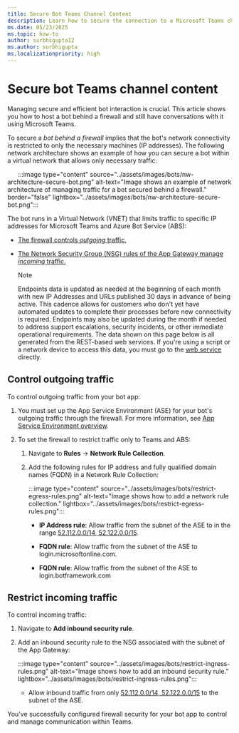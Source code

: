 ```yaml
---
title: Secure Bot Teams Channel Content
description: Learn how to secure the connection to a Microsoft Teams channel bot's web app by using Azure Private Link and Azure Private Endpoint. 
ms.date: 05/23/2025
ms.topic: how-to
author: surbhigupta12
ms.author: surbhigupta
ms.localizationpriority: high
---
```


# Secure bot Teams channel content

Managing secure and efficient bot interaction is crucial. This article shows you how to host a bot behind a firewall and still have conversations with it using Microsoft Teams.

To secure a *bot behind a firewall* implies that the bot's network connectivity is restricted to only the necessary machines (IP addresses). The following network architecture shows an example of how you can secure a bot within a virtual network that allows only necessary traffic:

&nbsp;&nbsp;&nbsp;&nbsp;&nbsp;&nbsp;:::image type="content" source="../assets/images/bots/nw-architecture-secure-bot.png" alt-text="Image shows an example of network architecture of managing traffic for a bot secured behind a firewall." border="false" lightbox="../assets/images/bots/nw-architecture-secure-bot.png":::

The bot runs in a Virtual Network (VNET) that limits traffic to specific IP addresses for Microsoft Teams and Azure Bot Service (ABS):

- [The firewall controls *outgoing* traffic.](#control-outgoing-traffic)
- [The Network Security Group (NSG) rules of the App Gateway manage *incoming* traffic.](#restrict-incoming-traffic)

    > [!NOTE]
    > Endpoints data is updated as needed at the beginning of each month with new IP Addresses and URLs published 30 days in advance of being active. This cadence allows for customers who don't yet have automated updates to complete their processes before new connectivity is required. Endpoints may also be updated during the month if needed to address support escalations, security incidents, or other immediate operational requirements. The data shown on this page below is all generated from the REST-based web services.
    > If you're using a script or a network device to access this data, you must go to the [web service](/microsoft-365/enterprise/microsoft-365-ip-web-service?view=o365-worldwide&preserve-view=true) directly.

## Control outgoing traffic

To control outgoing traffic from your bot app:

1. You must set up the App Service Environment (ASE) for your bot's outgoing traffic through the firewall. For more information, see [App Service Environment overview](/azure/app-service/environment/overview).
1. To set the firewall to restrict traffic only to Teams and ABS:

    1. Navigate to **Rules** -> **Network Rule Collection**.
    1. Add the following rules for IP address and fully qualified domain names (FQDN) in a Network Rule Collection:

        :::image type="content" source="../assets/images/bots/restrict-egress-rules.png" alt-text="Image shows how to add a network rule collection." lightbox="../assets/images/bots/restrict-egress-rules.png":::

        - **IP Address rule**: Allow traffic from the subnet of the ASE to in the range [52.112.0.0/14, 52.122.0.0/15](/microsoft-365/enterprise/urls-and-ip-address-ranges?view=o365-worldwide#microsoft-teams&preserve-view=true).

        - **FQDN rule**: Allow traffic from the subnet of the ASE to login.microsoftonline.com.
        - **FQDN rule**: Allow traffic from the subnet of the ASE to login.botframework.com

## Restrict incoming traffic

To control incoming traffic:

1. Navigate to **Add inbound security rule**.
1. Add an inbound security rule to the NSG associated with the subnet of the App Gateway:

    :::image type="content" source="../assets/images/bots/restrict-ingress-rules.png" alt-text="Image shows how to add an inbound security rule." lightbox="../assets/images/bots/restrict-ingress-rules.png":::

    - Allow inbound traffic from only [52.112.0.0/14, 52.122.0.0/15](/microsoft-365/enterprise/urls-and-ip-address-ranges?view=o365-worldwide#microsoft-teams&preserve-view=true) to the subnet of the ASE.

You've successfully configured firewall security for your bot app to control and manage communication within Teams.
